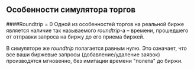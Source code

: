 ## Особенности симулятора торгов

####Roundtrip = 0
Одной из особенностей торгов на реальной бирже является наличие так называемого *roundtrip*-а – времени, прошедшего от отправки запроса на биржу до его приема биржей.

В симуляторе же *roundtrip* полагается равным нулю. Это означает, что все ваши биржевые запросы (добавление/удаление заявок) производятся мгновенно, без имитации времени "полета" до биржи.
